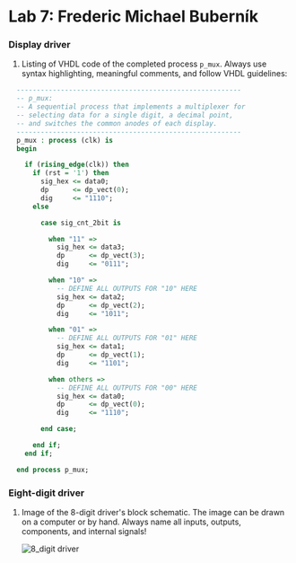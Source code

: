# Lab 7: Frederic Michael Buberník

### Display driver

1. Listing of VHDL code of the completed process `p_mux`. Always use syntax highlighting, meaningful comments, and follow VHDL guidelines:

```vhdl
  --------------------------------------------------------
  -- p_mux:
  -- A sequential process that implements a multiplexer for
  -- selecting data for a single digit, a decimal point,
  -- and switches the common anodes of each display.
  --------------------------------------------------------
  p_mux : process (clk) is
  begin

    if (rising_edge(clk)) then
      if (rst = '1') then
        sig_hex <= data0;
        dp      <= dp_vect(0);
        dig     <= "1110";
      else

        case sig_cnt_2bit is

          when "11" =>
            sig_hex <= data3;
            dp      <= dp_vect(3);
            dig     <= "0111";

          when "10" =>
            -- DEFINE ALL OUTPUTS FOR "10" HERE
            sig_hex <= data2;
            dp      <= dp_vect(2);
            dig     <= "1011";

          when "01" =>
            -- DEFINE ALL OUTPUTS FOR "01" HERE
            sig_hex <= data1;
            dp      <= dp_vect(1);
            dig     <= "1101";

          when others =>
            -- DEFINE ALL OUTPUTS FOR "00" HERE
            sig_hex <= data0;
            dp      <= dp_vect(0);
            dig     <= "1110";

        end case;

      end if;
    end if;

  end process p_mux;
```

### Eight-digit driver

1. Image of the 8-digit driver's block schematic. The image can be drawn on a computer or by hand. Always name all inputs, outputs, components, and internal signals!

   ![8_digit driver](https://user-images.githubusercontent.com/124887713/228297997-7f751e4f-5c7c-49d1-8001-6b64cc83a22e.png)

